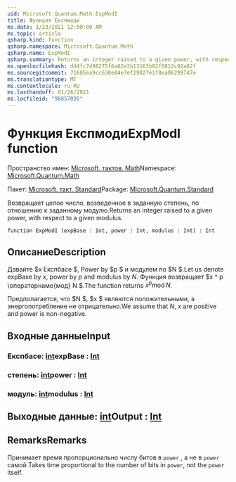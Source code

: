 ```yaml
---
uid: Microsoft.Quantum.Math.ExpModI
title: Функция Експмоди
ms.date: 1/23/2021 12:00:00 AM
ms.topic: article
qsharp.kind: function
qsharp.namespace: Microsoft.Quantum.Math
qsharp.name: ExpModI
qsharp.summary: Returns an integer raised to a given power, with respect to a given modulus.
ms.openlocfilehash: dd4fc7d98275f6a02e3b13163b92f0812c92a82f
ms.sourcegitcommit: 71605ea9cc630e84e7ef29027e1f0ea06299747e
ms.translationtype: MT
ms.contentlocale: ru-RU
ms.lasthandoff: 01/26/2021
ms.locfileid: "98857035"
---
```

# <a name="expmodi-function"></a><span data-ttu-id="e8dce-102">Функция Експмоди</span><span class="sxs-lookup"><span data-stu-id="e8dce-102">ExpModI function</span></span>

<span data-ttu-id="e8dce-103">Пространство имен: [Microsoft. тактов. Math](xref:Microsoft.Quantum.Math)</span><span class="sxs-lookup"><span data-stu-id="e8dce-103">Namespace: [Microsoft.Quantum.Math](xref:Microsoft.Quantum.Math)</span></span>

<span data-ttu-id="e8dce-104">Пакет: [Microsoft. такт. Standard](https://nuget.org/packages/Microsoft.Quantum.Standard)</span><span class="sxs-lookup"><span data-stu-id="e8dce-104">Package: [Microsoft.Quantum.Standard](https://nuget.org/packages/Microsoft.Quantum.Standard)</span></span>


<span data-ttu-id="e8dce-105">Возвращает целое число, возведенное в заданную степень, по отношению к заданному модулю.</span><span class="sxs-lookup"><span data-stu-id="e8dce-105">Returns an integer raised to a given power, with respect to a given modulus.</span></span>

```qsharp
function ExpModI (expBase : Int, power : Int, modulus : Int) : Int
```


## <a name="description"></a><span data-ttu-id="e8dce-106">Описание</span><span class="sxs-lookup"><span data-stu-id="e8dce-106">Description</span></span>

<span data-ttu-id="e8dce-107">Давайте $x Експбасе $, Power by $p $ и модулем по $N $.</span><span class="sxs-lookup"><span data-stu-id="e8dce-107">Let us denote expBase by $x$, power by $p$ and modulus by $N$.</span></span>
<span data-ttu-id="e8dce-108">Функция возвращает $x ^ p \операторнаме{мод} N $.</span><span class="sxs-lookup"><span data-stu-id="e8dce-108">The function returns $x^p \operatorname{mod} N$.</span></span>

<span data-ttu-id="e8dce-109">Предполагается, что $N $, $x $ являются положительными, а энергопотребление не отрицательно.</span><span class="sxs-lookup"><span data-stu-id="e8dce-109">We assume that $N$, $x$ are positive and power is non-negative.</span></span>

## <a name="input"></a><span data-ttu-id="e8dce-110">Входные данные</span><span class="sxs-lookup"><span data-stu-id="e8dce-110">Input</span></span>

### <a name="expbase--int"></a><span data-ttu-id="e8dce-111">Експбасе: [int](xref:microsoft.quantum.lang-ref.int)</span><span class="sxs-lookup"><span data-stu-id="e8dce-111">expBase : [Int](xref:microsoft.quantum.lang-ref.int)</span></span>




### <a name="power--int"></a><span data-ttu-id="e8dce-112">степень: [int](xref:microsoft.quantum.lang-ref.int)</span><span class="sxs-lookup"><span data-stu-id="e8dce-112">power : [Int](xref:microsoft.quantum.lang-ref.int)</span></span>




### <a name="modulus--int"></a><span data-ttu-id="e8dce-113">модуль: [int](xref:microsoft.quantum.lang-ref.int)</span><span class="sxs-lookup"><span data-stu-id="e8dce-113">modulus : [Int](xref:microsoft.quantum.lang-ref.int)</span></span>





## <a name="output--int"></a><span data-ttu-id="e8dce-114">Выходные данные: [int](xref:microsoft.quantum.lang-ref.int)</span><span class="sxs-lookup"><span data-stu-id="e8dce-114">Output : [Int](xref:microsoft.quantum.lang-ref.int)</span></span>



## <a name="remarks"></a><span data-ttu-id="e8dce-115">Remarks</span><span class="sxs-lookup"><span data-stu-id="e8dce-115">Remarks</span></span>

<span data-ttu-id="e8dce-116">Принимает время пропорционально числу битов в `power` , а не в `power` самой.</span><span class="sxs-lookup"><span data-stu-id="e8dce-116">Takes time proportional to the number of bits in `power`, not the `power` itself.</span></span>